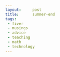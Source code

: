 ```yaml
---
layout:     post
title:      summer-end
tags:
 - fiver
 - musings
 - advice
 - teaching
 - math
 - technology
---
```

